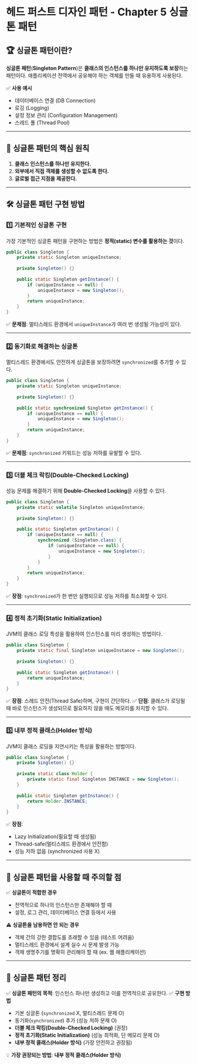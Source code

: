 # 헤드 퍼스트 디자인 패턴 - Chapter 5 싱글톤 패턴

## 🏆 싱글톤 패턴이란?

**싱글톤 패턴**(**Singleton Pattern**)은 **클래스의 인스턴스를 하나만 유지하도록 보장**하는 패턴이다. 
애플리케이션 전역에서 공유해야 하는 객체를 만들 때 유용하게 사용된다.

✅ **사용 예시**
- 데이터베이스 연결 (DB Connection)
- 로깅 (Logging)
- 설정 정보 관리 (Configuration Management)
- 스레드 풀 (Thread Pool)

---

## 🎯 싱글톤 패턴의 핵심 원칙

1. **클래스 인스턴스를 하나만 유지한다.**
2. **외부에서 직접 객체를 생성할 수 없도록 한다.**
3. **글로벌 접근 지점을 제공한다.**

---

## 🛠️ 싱글톤 패턴 구현 방법

### 1️⃣ 기본적인 싱글톤 구현

가장 기본적인 싱글톤 패턴을 구현하는 방법은 **정적(static) 변수를 활용하는 것**이다.

```java
public class Singleton {
    private static Singleton uniqueInstance;
    
    private Singleton() {}
    
    public static Singleton getInstance() {
        if (uniqueInstance == null) {
            uniqueInstance = new Singleton();
        }
        return uniqueInstance;
    }
}
```

✅ **문제점**: 멀티스레드 환경에서 `uniqueInstance`가 여러 번 생성될 가능성이 있다.

---

### 2️⃣ 동기화로 해결하는 싱글톤

멀티스레드 환경에서도 안전하게 싱글톤을 보장하려면 `synchronized`를 추가할 수 있다.

```java
public class Singleton {
    private static Singleton uniqueInstance;
    
    private Singleton() {}
    
    public static synchronized Singleton getInstance() {
        if (uniqueInstance == null) {
            uniqueInstance = new Singleton();
        }
        return uniqueInstance;
    }
}
```

✅ **문제점**: `synchronized` 키워드는 성능 저하를 유발할 수 있다.

---

### 3️⃣ 더블 체크 락킹(Double-Checked Locking)

성능 문제를 해결하기 위해 **Double-Checked Locking**을 사용할 수 있다.

```java
public class Singleton {
    private static volatile Singleton uniqueInstance;
    
    private Singleton() {}
    
    public static Singleton getInstance() {
        if (uniqueInstance == null) {
            synchronized (Singleton.class) {
                if (uniqueInstance == null) {
                    uniqueInstance = new Singleton();
                }
            }
        }
        return uniqueInstance;
    }
}
```

✅ **장점**: `synchronized`가 한 번만 실행되므로 성능 저하를 최소화할 수 있다.

---

### 4️⃣ 정적 초기화(Static Initialization)

JVM의 클래스 로딩 특성을 활용하여 인스턴스를 미리 생성하는 방법이다.

```java
public class Singleton {
    private static final Singleton uniqueInstance = new Singleton();
    
    private Singleton() {}
    
    public static Singleton getInstance() {
        return uniqueInstance;
    }
}
```

✅ **장점**: 스레드 안전(Thread Safe)하며, 구현이 간단하다.
✅ **단점**: 클래스가 로딩될 때 바로 인스턴스가 생성되므로 필요하지 않을 때도 메모리를 차지할 수 있다.

---

### 5️⃣ 내부 정적 클래스(Holder 방식)

JVM이 클래스 로딩을 지연시키는 특성을 활용하는 방법이다.

```java
public class Singleton {
    private Singleton() {}
    
    private static class Holder {
        private static final Singleton INSTANCE = new Singleton();
    }
    
    public static Singleton getInstance() {
        return Holder.INSTANCE;
    }
}
```

✅ **장점**:
- Lazy Initialization(필요할 때 생성됨)
- Thread-safe(멀티스레드 환경에서 안전함)
- 성능 저하 없음 (synchronized 사용 X)

---

## 🚀 싱글톤 패턴을 사용할 때 주의할 점

✅ **싱글톤이 적합한 경우**
- 전역적으로 하나의 인스턴스만 존재해야 할 때
- 설정, 로그 관리, 데이터베이스 연결 등에서 사용

⚠️ **싱글톤을 남용하면 안 되는 경우**
- 객체 간의 강한 결합도를 초래할 수 있음 (테스트 어려움)
- 멀티스레드 환경에서 설계 실수 시 문제 발생 가능
- 객체 생명주기를 명확히 관리해야 할 때 (ex. 웹 애플리케이션)

---

## 🎯 싱글톤 패턴 정리

✅ **싱글톤 패턴의 목적**: 인스턴스 하나만 생성하고 이를 전역적으로 공유한다.
✅ **구현 방법**
- 기본 싱글톤 (`synchronized` X, 멀티스레드 문제 O)
- 동기화(`synchronized`) 추가 (성능 저하 문제 O)
- **더블 체크 락킹(Double-Checked Locking)** (권장)
- **정적 초기화(Static Initialization)** (성능 최적화, 단 메모리 문제 O)
- **내부 정적 클래스(Holder 방식)** (가장 안전하고 권장됨)

💡 **가장 권장되는 방법**: **내부 정적 클래스(Holder 방식)**